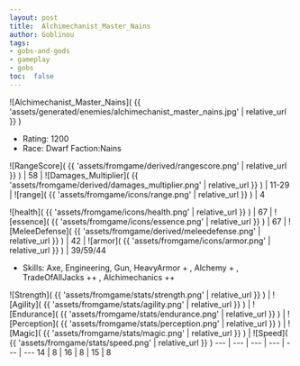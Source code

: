 ```yaml
---
layout: post
title:  Alchimechanist_Master_Nains
author: Goblinou
tags:
- gobs-and-gods
- gameplay
- gobs
toc:  false
---
```


![Alchimechanist_Master_Nains]( {{ 'assets/generated/enemies/alchimechanist_master_nains.jpg' | relative_url }} )
- Rating: 1200
- Race: Dwarf  Faction:Nains

![RangeScore]( {{ 'assets/fromgame/derived/rangescore.png' | relative_url }} ) | 58 | ![Damages_Multiplier]( {{ 'assets/fromgame/derived/damages_multiplier.png' | relative_url }} ) | 11-29 | ![range]( {{ 'assets/fromgame/icons/range.png' | relative_url }} ) | 4


![health]( {{ 'assets/fromgame/icons/health.png' | relative_url }} ) | 67 | ![essence]( {{ 'assets/fromgame/icons/essence.png' | relative_url }} ) | 67 | ![MeleeDefense]( {{ 'assets/fromgame/derived/meleedefense.png' | relative_url }} ) | 42 | ![armor]( {{ 'assets/fromgame/icons/armor.png' | relative_url }} ) | 39/59/44

* Skills: Axe, Engineering, Gun, HeavyArmor + , Alchemy + , TradeOfAllJacks ++ , Alchimechanics ++ 

![Strength]( {{ 'assets/fromgame/stats/strength.png' | relative_url }} ) | ![Agility]( {{ 'assets/fromgame/stats/agility.png' | relative_url }} ) | ![Endurance]( {{ 'assets/fromgame/stats/endurance.png' | relative_url }} ) | ![Perception]( {{ 'assets/fromgame/stats/perception.png' | relative_url }} ) | ![Magic]( {{ 'assets/fromgame/stats/magic.png' | relative_url }} ) | ![Speed]( {{ 'assets/fromgame/stats/speed.png' | relative_url }} )
--- | --- | --- | --- | --- | ---
14 | 8 | 16 | 8 | 15 | 8
